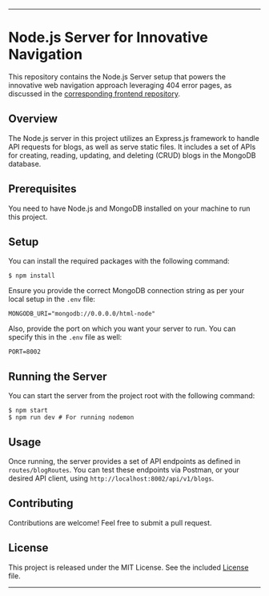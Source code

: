 ---

# Node.js Server for Innovative Navigation

This repository contains the Node.js Server setup that powers the innovative web navigation approach leveraging 404 error pages, as discussed in the [corresponding frontend repository](LINK-TO-OTHER-GITHUB-REPO).

## Overview

The Node.js server in this project utilizes an Express.js framework to handle API requests for blogs, as well as serve static files. It includes a set of APIs for creating, reading, updating, and deleting (CRUD) blogs in the MongoDB database.

## Prerequisites

You need to have Node.js and MongoDB installed on your machine to run this project.

## Setup

You can install the required packages with the following command:

```shell
$ npm install
```

Ensure you provide the correct MongoDB connection string as per your local setup in the `.env` file:

```text
MONGODB_URI="mongodb://0.0.0.0/html-node"
```

Also, provide the port on which you want your server to run. You can specify this in the `.env` file as well:

```text
PORT=8002
```

## Running the Server

You can start the server from the project root with the following command:

```shell
$ npm start
$ npm run dev # For running nodemon
```

## Usage

Once running, the server provides a set of API endpoints as defined in `routes/blogRoutes`. You can test these endpoints via Postman, or your desired API client, using `http://localhost:8002/api/v1/blogs`.

## Contributing

Contributions are welcome! Feel free to submit a pull request. 

## License

This project is released under the MIT License. See the included [License](license) file.

---